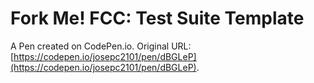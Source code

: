 # Fork Me! FCC: Test Suite Template

A Pen created on CodePen.io. Original URL: [https://codepen.io/josepc2101/pen/dBGLeP](https://codepen.io/josepc2101/pen/dBGLeP).

